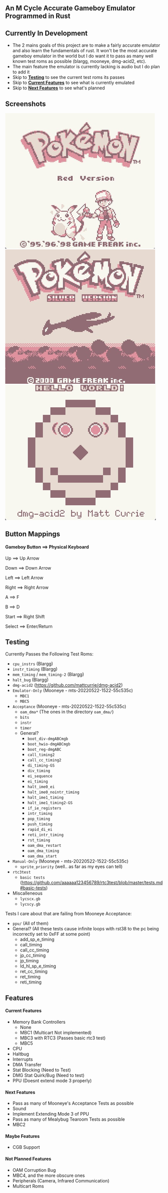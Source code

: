 ## **An M Cycle Accurate Gameboy Emulator Programmed in Rust**

## Currently In Development
 - The 2 mains goals of this project are to make a fairly accurate emulator and also learn the fundamentals of rust. It won't be the most accurate gameboy emulator in the world but I do want it to pass as many well known test roms as possible (blargg, mooneye, dmg-acid2, etc).
 - The main feature the emulator is currently lacking is audio but I do plan to add it
 - Skip to [**Testing**](Testing) to see the current test roms its passes
 - Skip to [**Current Features**](Current-Features) to see what is currently emulated
 - Skip to [**Next Features**](Next-Features) to see what's planned

## **Screenshots**
![](./screenshots/pokemon-red-screen.jpg)
![](./screenshots/pokemon-silver-screen.jpg)
![](./screenshots/dmg-acid2.jpg)

## **Button Mappings**
#### **Gameboy Button ==> Physical Keyboard**

Up ==> Up Arrow

Down ==> Down Arrow

Left ==> Left Arrow

Right ==> Right Arrow

A ==> F

B ==> D

Start ==> Right Shift

Select ==> Enter/Return

## **Testing**
Currently Passes the Following Test Roms:
 - `cpu_instrs` (Blargg)
 - `instr_timing` (Blargg)
 - `mem_timing` / `mem_timing-2` (Blargg) 
 - `halt_bug` (Blargg)
 - `dmg-acid2` (https://github.com/mattcurrie/dmg-acid2)
 - `Emulator-Only` (Mooneye - mts-20220522-1522-55c535c)
    - `MBC1`
    - `MBC5`
 - `Acceptance` (Mooneye - mts-20220522-1522-55c535c)
    - `oam_dma*` (The ones in the directory `oam_dma/`)
    - `bits`
    - `instr`
    - `timer`
    - General?
         - `boot_div-dmgABCmgb`
         - `boot_hwio-dmgABCmgb`
         - `boot_reg-dmgABC`
         - `call_timing2`
         - `call_cc_timing2`
         - `di_timing-GS`
         - `div_timing`
         - `ei_sequence`
         - `ei_timing`
         - `halt_ime0_ei`
         - `halt_ime0_nointr_timing`
         - `halt_ime1_timing`
         - `halt_ime1_timing2-GS`
         - `if_ie_registers`
         - `intr_timing`
         - `pop_timing`
         - `push_timing`
         - `rapid_di_ei`
         - `reti_intr_timing`
         - `rst_timing`
         - `oam_dma_restart`
         - `oam_dma_timing`
         - `oam_dma_start`
 - `Manual-Only` (Mooneye - mts-20220522-1522-55c535c)
    - `sprite_priority` (well.. as far as my eyes can tell)
 - `rtc3test`
    - `basic tests` (https://github.com/aaaaaa123456789/rtc3test/blob/master/tests.md#basic-tests)
 - Miscalleneous
    - `lycscx.gb`
    - `lycscy.gb`

Tests I care about that are failing from Mooneye Acceptance:
 - `ppu/` (All of them)
 - General? (All these tests cause infinite loops with rst38 to the pc being incorrectly set to 0xFF at some point)
   - add_sp_e_timing
   - call_timing
   - call_cc_timing
   - jp_cc_timing
   - jp_timing
   - ld_hl_sp_e_timing
   - ret_cc_timing
   - ret_timing
   - reti_timing

## **Features**

#### **Current Features**
 - Memory Bank Controllers
   - None
   - MBC1 (Multicart Not implemented)
   - MBC3 with RTC3 (Passes basic rtc3 test)
   - MBC5
 - CPU
 - Haltbug
 - Interrupts
 - DMA Transfer
 - Stat Blocking (Need to Test)
 - DMG Stat Quirk/Bug (Need to test)
 - PPU (Doesnt extend mode 3 properly)

#### **Next Features**
 - Pass as many of Mooneye's Acceptance Tests as possible
 - Sound
 - Implement Extending Mode 3 of PPU
 - Pass as many of Mealybug Tearoom Tests as possible
 - MBC2

#### **Maybe Features**
 - CGB Support

#### **Not Planned Features**
 - OAM Corruption Bug
 - MBC4, and the more obscure ones
 - Peripherals (Camera, Infrared Communication)
 - Multicart Roms